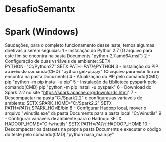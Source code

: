 # DesafioSemantx

# Spark (Windows)
  Saudações, para o completo funcionamento desse teste, temos algumas diretivas a serem seguidas:
    1 - Instalação do Python 2.7 (O arquivo para este fim se encontra na pasta Documents "python-2.7.amd64.msi")
    2 - Configuração de duas variáveis de ambiente:
      SETX PYTHON="C:/Python27"
      SETX PATH=$PATH;$PYTHON
    3 - Instalação do PIP através do comando(CMD) "python get-pip.py" (O arquivo para este fim se encontra na pasta Documents)
    4 - Atualização do PIP pelo comando(CMD) pip "python -m pip install -u pip"
    5 - Instalação da biblioteca pyspark pelo comando(CMD) pip "python -m pip install -u pyspark"
    6 - Download do Spark 2.2 no site "https://spark.apache.org/downloads.html"
    7 - Descompactar na pasta "C:/Spark2.2" e configuras as variaveis de ambiente:
      SETX SPARK_HOME="C:/Spark2.2"
      SETX PATH=$PATH;$SPARK_HOME/bin
    8 - Configurar Hadoop local, mover o arquivo "winutils.exe" da pasta Documents para a pasta local "C:/winutils"
    9 - Configurar variaveis de ambiente para o Hadoop:
      SETX HADOOP_HOME="C:/winutils"
      SETX PATH=$PATH;$HADOOP_HOME
    10 - Descompactar os datasets na própria pasta Documents e executar o código do teste pelo comando(CMD) "python nasa_main.py"
